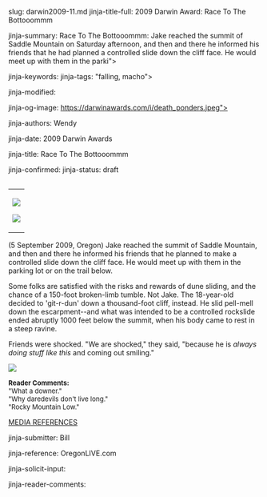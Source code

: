 slug: darwin2009-11.md
jinja-title-full: 2009 Darwin Award: Race To The Bottooommm

jinja-summary: Race To The Bottooommm: Jake reached the summit of Saddle Mountain on Saturday afternoon, and then and there he informed his friends that he had planned a controlled slide down the cliff face. He would meet up with them in the parki">

jinja-keywords:
jinja-tags: "falling, macho">

jinja-modified:

jinja-og-image: https://darwinawards.com/i/death_ponders.jpeg">

jinja-authors: Wendy

jinja-date: 2009 Darwin Awards


jinja-title: Race To The Bottooommm


jinja-confirmed:
jinja-status: draft
<TABLE border=0 align=right><TR><TD align=center>

<A href="/cgi/search.pl?keywords=category%3Dmacho&swishindex=stories.data&show_description=yes&maxdisplay=10&maxresults=50"><IMG src="/i/icon/macho.jpg" border=0></A>

<A href="/cgi/search.pl?keywords=category%3Dfall&swishindex=stories.data&show_description=yes&maxdisplay=10&maxresults=50"><IMG src="/i/icon/fall.jpg" border=0></A>

</TD></TR></TABLE>

<!-- (1578) 62% 29 Jan, edited a lot.	-->
<!-- 77% (82) after the edits!) -->

(5 September 2009, Oregon) Jake reached the summit of Saddle Mountain, and
then and there he informed his friends that he planned to make a
controlled slide down the cliff face. He would meet up with them in the
parking lot or on the trail below.

Some folks are satisfied with the risks and rewards of dune sliding, and
the chance of a 150-foot broken-limb tumble. Not Jake.	The 18-year-old
decided to 'git-r-dun' down a thousand-foot cliff, instead. He slid
pell-mell down the escarpment--and what was intended to be a controlled
rockslide ended abruptly 1000 feet below the summit, when his body came to
rest in a steep ravine.

Friends were shocked. "We are shocked," they said, "because he is <I>always
doing stuff like this</I> and coming out smiling."

<IMG class="story_img_large" src=/i/art/buckley/Race_Bottom_200.jpg>

<FONT size=-1><B>Reader Comments:</B><BR>
"What a downer."<BR>
"Why daredevils don't live long."<BR>
"Rocky Mountain Low."<BR>
</FONT>

<A href="http://darwinawards.com/slush/200910/pending20091005-184954.html">MEDIA REFERENCES</A>

jinja-submitter: Bill

jinja-reference: OregonLIVE.com

jinja-solicit-input:

jinja-reader-comments:



<!--#include file=nav_2009.html -->


